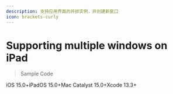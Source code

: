 ```yaml
---
description: 支持应用界面的并排实例，并创建新窗口
icon: brackets-curly
---
```


# Supporting multiple windows on iPad

> Sample Code

iOS 15.0+iPadOS 15.0+Mac Catalyst 15.0+Xcode 13.3+
